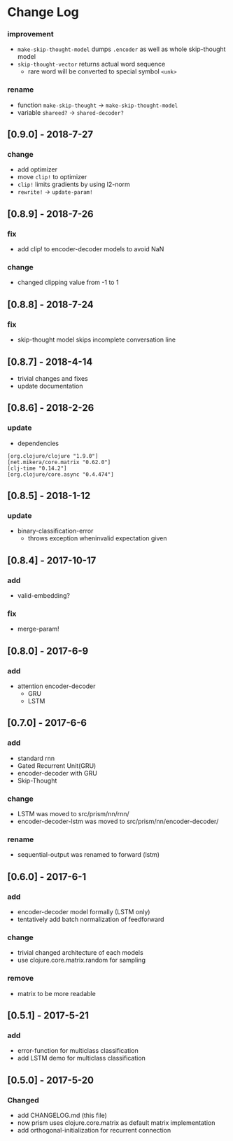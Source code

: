 # Change Log


### improvement

- `make-skip-thought-model` dumps `.encoder` as well as whole skip-thought model
- `skip-thought-vector` returns actual word sequence
  + rare word will be converted to special symbol `<unk>`

### rename

- function `make-skip-thought` -> `make-skip-thought-model`
- variable `shareed?` -> `shared-decoder?`


## [0.9.0] - 2018-7-27

### change

- add optimizer
- move `clip!` to optimizer
- `clip!` limits gradients by using l2-norm
- `rewrite!` -> `update-param!`

## [0.8.9] - 2018-7-26

### fix

- add clip! to encoder-decoder models to avoid NaN

### change

- changed clipping value from -1 to 1


## [0.8.8] - 2018-7-24

### fix

- skip-thought model skips incomplete conversation line

## [0.8.7] - 2018-4-14

- trivial changes and fixes
- update documentation

## [0.8.6] - 2018-2-26

### update

- dependencies

```
[org.clojure/clojure "1.9.0"]
[net.mikera/core.matrix "0.62.0"]
[clj-time "0.14.2"]
[org.clojure/core.async "0.4.474"]
```


## [0.8.5] - 2018-1-12

### update

- binary-classification-error
  + throws exception wheninvalid expectation given


## [0.8.4] - 2017-10-17

### add

- valid-embedding?

### fix

- merge-param!

## [0.8.0] - 2017-6-9

### add

- attention encoder-decoder
  + GRU
  + LSTM


## [0.7.0] - 2017-6-6

### add

- standard rnn
- Gated Recurrent Unit(GRU)
- encoder-decoder with GRU
- Skip-Thought

### change

- LSTM was moved to src/prism/nn/rnn/
- encoder-decoder-lstm was moved to src/prism/nn/encoder-decoder/

### rename

- sequential-output was renamed to forward (lstm)

## [0.6.0] - 2017-6-1

### add

- encoder-decoder model formally (LSTM only)
- tentatively add batch normalization of feedforward

### change

- trivial changed architecture of each models
- use clojure.core.matrix.random for sampling

### remove

- matrix to be more readable

## [0.5.1] - 2017-5-21

### add

- error-function for multiclass classification
- add LSTM demo for multiclass classification

## [0.5.0] - 2017-5-20
### Changed

- add CHANGELOG.md (this file)
- now prism uses clojure.core.matrix as default matrix implementation
- add orthogonal-initialization for recurrent connection

